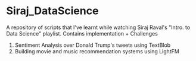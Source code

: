 # Siraj_DataScience
A repository of scripts that I've learnt while watching Siraj Raval's "Intro. to Data Science" playlist. Contains implementation + Challenges

1. Sentiment Analysis over Donald Trump's tweets using TextBlob
2. Building movie and music recommendation systems using LightFM

